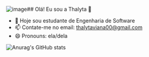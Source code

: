 ![image](https://github.com/user-attachments/assets/498b9fdb-9212-468f-bb1d-5ceed23db24a)## Olá! Eu sou a Thalyta 👋


- 🔭 Hoje sou estudante de Engenharia de Software
- 📫 Contate-me no email: thalytaviana00@gmail.com
- 😄 Pronouns: ela/dela

![Anurag's GitHub stats](https://github-readme-stats.vercel.app/api?username=thalytaviana&hide=stars,prs)
